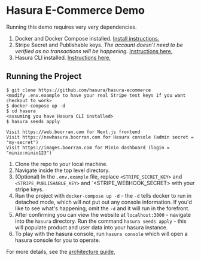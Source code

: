 # Hasura E-Commerce Demo

Running this demo requires very very dependencies.

1. Docker and Docker Compose installed. [Install instructions.](https://docs.docker.com/get-docker/)
2. Stripe Secret and Publishable keys. _The account doesn't need to be verified as no transactions will be happening._ [Instructions here.](https://stripe.com/docs/keys)
3. Hasura CLI installed. [Instructions here.](https://hasura.io/docs/latest/graphql/core/hasura-cli/install-hasura-cli.html)

## Running the Project

```sh-session
$ git clone https://github.com/hasura/hasura-ecommerce
<modify .env.example to have your real Stripe test keys if you want checkout to work>
$ docker-compose up -d
$ cd hasura
<assuming you have Hasura CLI installed>
$ hasura seeds apply

Visit https://web.boorran.com for Next.js frontend
Visit https://newhasura.boorran.com for Hasura console (admin secret = "my-secret")
Visit https://images.boorran.com for Minio dashboard (login = "minio:minio123")
```

1. Clone the repo to your local machine.
2. Navigate inside the top level directory.
3. (Optional) In the `.env.example` file, replace `<STRIPE_SECRET_KEY>` and `<STRIPE_PUBLISHABLE_KEY>` and `<STRIPE_WEBHOOK_SECRET> with your stripe keys.
4. Run the project with `docker-compose up -d` - the `-d` tells docker to run in detached mode, which will not put out any console information. If you'd like to see what's happening, omit the `-d` and it will run in the forefront.
5. After confirming you can view the website at `localhost:3000` - navigate into the `hasura` directory. Run the command `hasura seeds apply` - this will populate product and user data into your hasura instance.
6. To play with the hasura console, run `hasura console` which will open a hasura console for you to operate.

For more details, see the [architecture guide.](Architecture.md)

